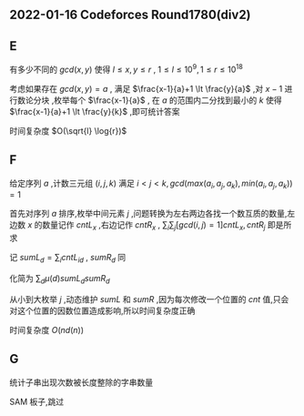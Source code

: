 ## 2022-01-16 Codeforces Round1780(div2)

## E

有多少不同的 $gcd(x,y)$ 使得 $l \le x,y \le r$ , $1 \le l \le 10^9,1 \le r \le 10^{18}$

考虑如果存在 $gcd(x,y)=a$ , 满足 $\frac{x-1}{a}+1 \lt \frac{y}{a}$ ,对 $x-1$ 进行数论分块 ,枚举每个 $\frac{x-1}{a}$ , 在 $a$ 的范围内二分找到最小的 $k$ 使得 $\frac{x-1}{a}+1 \lt \frac{y}{k}$ ,即可统计答案

时间复杂度 $O(\sqrt{l} \log{r})$

## F

给定序列 $a$ ,计数三元组 $(i,j,k)$ 满足 $i \lt j \lt k,gcd(max(a_i,a_j,a_k),min(a_i,a_j,a_k))=1$

首先对序列 $a$ 排序,枚举中间元素 $j$ ,问题转换为左右两边各找一个数互质的数量,左边数 $x$ 的数量记作 $cntL_x$ ,右边记作 $cntR_x$ , $\sum_i\sum_j[gcd(i,j)=1]cntL_x,cntR_j$ 即是所求

记 $sumL_d=\sum_icntL_{id}$ , $sumR_d$ 同

化简为 $\sum_d\mu(d)sumL_dsumR_d$

从小到大枚举 $j$ ,动态维护 $sumL$ 和 $sumR$ ,因为每次修改一个位置的 $cnt$ 值,只会对这个位置的因数位置造成影响,所以时间复杂度正确

时间复杂度 $O(nd(n))$

## G

统计子串出现次数被长度整除的字串数量

SAM 板子,跳过
